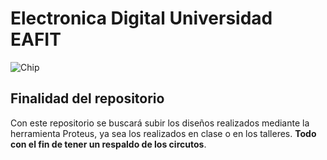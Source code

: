 # Electronica Digital Universidad EAFIT

![Chip](https://1.bp.blogspot.com/-6QYsu8tv5HI/Uj4NlcbiVJI/AAAAAAAAGIY/v9_p7zzn16c/s1600/integrated_circuit.png)

## Finalidad del repositorio

Con este repositorio se buscará subir los diseños realizados mediante la herramienta Proteus, ya sea los realizados en clase o en los talleres. **Todo con el fin de tener un respaldo de los circutos**.
